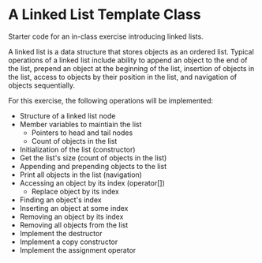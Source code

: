 # A Linked List Template Class

Starter code for an in-class exercise introducing linked lists.

A linked list is a data structure that stores objects as an ordered list.
Typical operations of a linked list include ability to append an object to
the end of the list, prepend an object at the beginning of the list, insertion
of objects in the list, access to objects by their position in the list,
and navigation of objects sequentially.

For this exercise, the following operations will be implemented:

- Structure of a linked list node
- Member variables to maintiain the list
  - Pointers to head and tail nodes
  - Count of objects in the list
- Initialization of the list (constructor)
- Get the list's size (count of objects in the list)
- Appending and prepending objects to the list
- Print all objects in the list (navigation)
- Accessing an object by its index (operator[])
  - Replace object by its index
- Finding an object's index
- Inserting an object at some index
- Removing an object by its index
- Removing all objects from the list
- Implement the destructor
- Implement a copy constructor
- Implement the assignment operator
